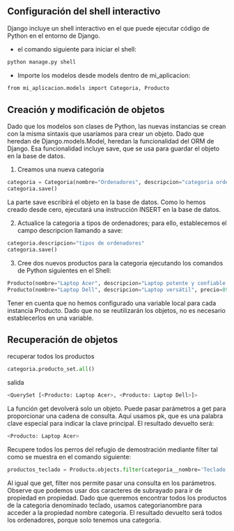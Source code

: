 ## Configuración del shell interactivo

Django incluye un shell interactivo en el que puede ejecutar código de Python en el entorno de Django.

- el comando siguiente para iniciar el shell:

```bash
python manage.py shell
```

- Importe los modelos desde models dentro de mi_aplicacion:

```bash
from mi_aplicacion.models import Categoria, Producto
```

## Creación y modificación de objetos

Dado que los modelos son clases de Python, las nuevas instancias se crean con la misma sintaxis que usaríamos para crear un objeto. Dado que heredan de Django.models.Model, heredan la funcionalidad del ORM de Django. Esa funcionalidad incluye save, que se usa para guardar el objeto en la base de datos.

1. Creamos una nueva categoria

```python
categoria = Categoria(nombre="Ordenadores", descripcion="categoria ordenadores")
categoria.save()
```

La parte save escribirá el objeto en la base de datos. Como lo hemos creado desde cero, ejecutará una instrucción INSERT en la base de datos.

2. Actualice la categoria a tipos de ordenadores; para ello, establecemos el campo descripcion llamando a save:

```python
categoria.descripcion="tipos de ordenadores"
categoria.save()
```

3. Cree dos nuevos productos para la categoria ejecutando los comandos de Python siguientes en el Shell:

```python
Producto(nombre="Laptop Acer", descripcion="Laptop potente y confiable para trabajo", precio=799.99, stock=10, categoria=categoria).save()
Producto(nombre="Laptop Dell", descripcion="Laptop versátil", precio=899.99, stock=5, categoria=categoria).save()
```

Tener en cuenta que no hemos configurado una variable local para cada instancia Producto. Dado que no se reutilizarán los objetos, no es necesario establecerlos en una variable.

## Recuperación de objetos

recuperar todos los productos

```python
categoria.producto_set.all()
```

salida

```bash
<QuerySet [<Producto: Laptop Acer>, <Producto: Laptop Dell>]>
```

La función get devolverá solo un objeto. Puede pasar parámetros a get para proporcionar una cadena de consulta. Aquí usamos pk, que es una palabra clave especial para indicar la clave principal. El resultado devuelto será:

```python
<Producto: Laptop Acer>
```

Recupere todos los perros del refugio de demostración mediante filter tal como se muestra en el comando siguiente:

```python
productos_teclado = Producto.objects.filter(categoria__nombre='Teclado')
```

Al igual que get, filter nos permite pasar una consulta en los parámetros. Observe que podemos usar dos caracteres de subrayado para ir de propiedad en propiedad. Dado que queremos encontrar todos los productos de la categoria denominado teclado, usamos categorianombre para acceder a la propiedad nombre categoria. El resultado devuelto será todos los ordenadores, porque solo tenemos una categoria.

